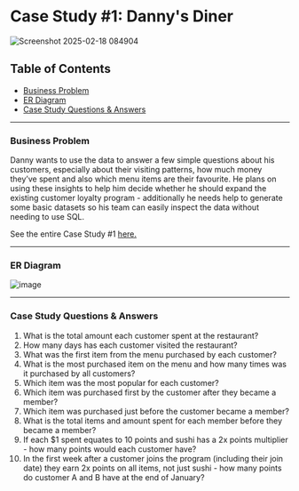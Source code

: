 # Case Study #1: Danny's Diner

![Screenshot 2025-02-18 084904](https://github.com/user-attachments/assets/77f72972-f2c6-4388-a637-90fdd343e335)

## Table of Contents
- [Business Problem](READme.md#business-problem)
- [ER Diagram](READme.md#er-diagram)
- [Case Study Questions & Answers](READme.md#case-study-questions--answers)
---
### Business Problem

Danny wants to use the data to answer a few simple questions about his customers, especially about their visiting patterns, how much money they’ve spent and also which menu items are their favourite. He plans on using these insights to help him decide whether he should expand the existing customer loyalty program - additionally he needs help to generate some basic datasets so his team can easily inspect the data without needing to use SQL. 

See the entire Case Study #1 [here.](https://8weeksqlchallenge.com/case-study-1/)

---
### ER Diagram
![image](https://github.com/user-attachments/assets/21339843-ad8e-468b-bec8-b7be922e5827)

---
### Case Study Questions & Answers
1. What is the total amount each customer spent at the restaurant?
2. How many days has each customer visited the restaurant?
3. What was the first item from the menu purchased by each customer?
4. What is the most purchased item on the menu and how many times was it purchased by all customers?
5. Which item was the most popular for each customer?
6. Which item was purchased first by the customer after they became a member?
7. Which item was purchased just before the customer became a member?
8. What is the total items and amount spent for each member before they became a member?
9. If each $1 spent equates to 10 points and sushi has a 2x points multiplier - how many points would each customer have?
10. In the first week after a customer joins the program (including their join date) they earn 2x points on all items, not just sushi - how many points do customer A and B have at the end of January?
